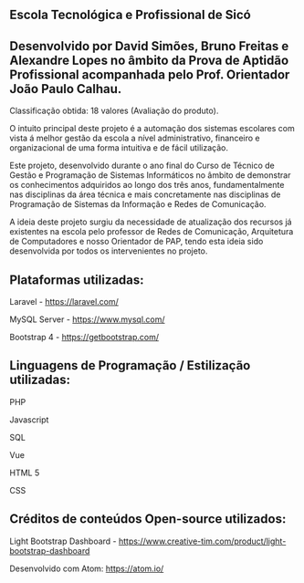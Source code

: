 
## Escola Tecnológica e Profissional de Sicó
## Desenvolvido por David Simões, Bruno Freitas e Alexandre Lopes no âmbito da Prova de Aptidão Profissional acompanhada pelo Prof. Orientador João Paulo Calhau.
Classificação obtida: 18 valores (Avaliação do produto).

O intuito principal deste projeto é a automação dos sistemas escolares com vista á melhor gestão da escola a nível administrativo, financeiro e organizacional de uma forma intuitiva e de fácil utilização.

  Este projeto, desenvolvido durante o ano final do Curso de Técnico de Gestão e Programação de Sistemas Informáticos no âmbito de demonstrar os conhecimentos adquiridos ao longo dos três anos, fundamentalmente nas disciplinas da área técnica e mais concretamente nas disciplinas de Programação de Sistemas da Informação e Redes de Comunicação.

  A ideia deste projeto surgiu da necessidade de atualização dos recursos já existentes na escola pelo professor de Redes de Comunicação, Arquitetura de Computadores e nosso Orientador de PAP, tendo esta ideia sido desenvolvida por todos os intervenientes no projeto.


##  Plataformas utilizadas:

Laravel - https://laravel.com/

MySQL Server - https://www.mysql.com/

Bootstrap 4 - https://getbootstrap.com/


## Linguagens de Programação / Estilização utilizadas:

 PHP

 Javascript

 SQL

 Vue


 HTML 5

 CSS

## Créditos de conteúdos Open-source utilizados:

Light Bootstrap Dashboard - https://www.creative-tim.com/product/light-bootstrap-dashboard






Desenvolvido com Atom: https://atom.io/
